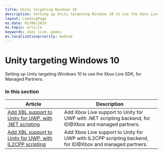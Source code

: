 ```yaml
---
title: Unity targeting Windows 10
description: Setting up Unity targeting Windows 10 to use the Xbox Live SDK, for Managed Partners.
layout: LandingPage
ms.date: 02/08/2019
ms.topic: article
keywords: xbox live, games
ms.localizationpriority: medium
---
```


# Unity targeting Windows 10

Setting up Unity targeting Windows 10 to use the Xbox Live SDK, for Managed Partners.


### In this section

| Article | Description |
|---------|-------------|
| [Add XBL support to Unity for UWP, with .NET scripting](partner-add-xbox-live-to-unity-uwp.md) | Add Xbox Live support to Unity for UWP with .NET scripting backend, for ID@Xbox and managed partners. |
| [Add XBL support to Unity for UWP, with IL2CPP scripting](partner-unity-uwp-il2cpp.md) | Add Xbox Live support to Unity for UWP with IL2CPP scripting backend, for ID@Xbox and managed partners. |

<!-- 
standard template to fill-in to create the new official article: 
| [Setting up Unity targeting Windows 10](unity-win10-mp.md) | Setting up Unity targeting Windows 10 to use the Xbox Live SDK, for Managed Partners. |
-->
